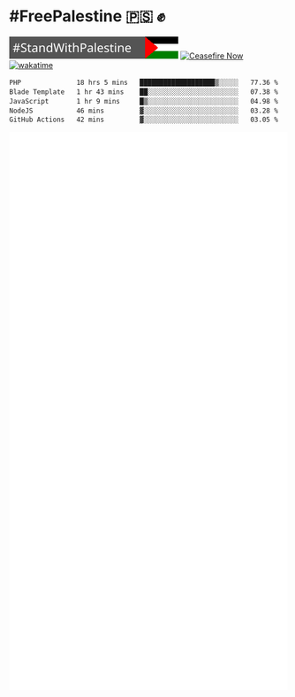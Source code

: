 # #FreePalestine 🇵🇸 ✊

[![github](https://raw.githubusercontent.com/saedyousef/StandWithPalestine/main/badges/flat/StandWithPalestine.svg)](https://github.com/saedyousef/StandWithPalestine)
[![Ceasefire Now](https://badge.techforpalestine.org/default)](https://techforpalestine.org/learn-more)
[![wakatime](https://wakatime.com/badge/user/03bf07e2-4c78-4826-8603-8922f0241061.svg)](https://wakatime.com/@03bf07e2-4c78-4826-8603-8922f0241061)
<!-- [![committers.top badge](https://user-badge.committers.top/jordan_private/saedyousef.svg)](https://user-badge.committers.top/jordan_private/saedyousef) -->

<!-- ![Profile Views](https://visitor-badge.glitch.me/badge?page_id=saedyousef.saedyousef&left_color=grey&right_color=blue&left_text=👀+Profile+Views) -->



<!-- <img src="https://github-readme-stats.vercel.app/api?username=saedyousef&show_icons=true&count_private=true" width="100%" /> --> 

<!--START_SECTION:waka-->

```txt
PHP              18 hrs 5 mins   ███████████████████▒░░░░░   77.36 %
Blade Template   1 hr 43 mins    ██░░░░░░░░░░░░░░░░░░░░░░░   07.38 %
JavaScript       1 hr 9 mins     █▒░░░░░░░░░░░░░░░░░░░░░░░   04.98 %
NodeJS           46 mins         ▓░░░░░░░░░░░░░░░░░░░░░░░░   03.28 %
GitHub Actions   42 mins         ▓░░░░░░░░░░░░░░░░░░░░░░░░   03.05 %
```

<!--END_SECTION:waka-->
    
<!-- ![github contribution grid snake animation](https://raw.githubusercontent.com/saedyousef/saedyousef/output/github-contribution-grid-snake.svg) -->


![Metrics](./github-metrics.svg)